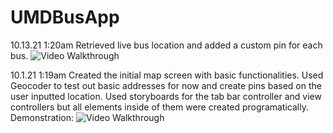 # UMDBusApp

10.13.21 1:20am
Retrieved live bus location and added a custom pin for each bus.
<img src='http://g.recordit.co/h7V84djgd8.gif' title='Video Walkthrough' width='' alt='Video Walkthrough' />


10.1.21 1:19am
Created the initial map screen with basic functionalities. Used Geocoder to test out basic addresses for now and create pins based on the user inputted location.
Used storyboards for the tab bar controller and view controllers but all elements inside of them were created programatically.
Demonstration:
<img src='http://g.recordit.co/egk0NiUsBN.gif' title='Video Walkthrough' width='' alt='Video Walkthrough' />
